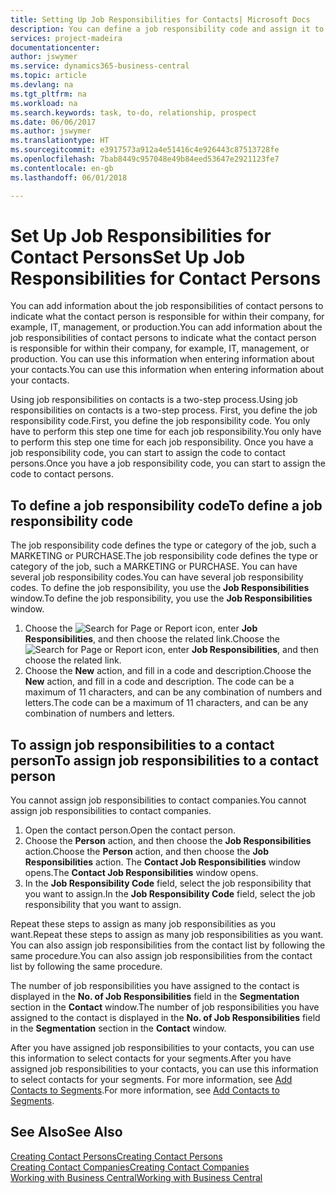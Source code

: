 ```yaml
---
title: Setting Up Job Responsibilities for Contacts| Microsoft Docs
description: You can define a job responsibility code and assign it to a contact to indicate the tasks that your contact is responsible for in their company, for example, IT or production.
services: project-madeira
documentationcenter: 
author: jswymer
ms.service: dynamics365-business-central
ms.topic: article
ms.devlang: na
ms.tgt_pltfrm: na
ms.workload: na
ms.search.keywords: task, to-do, relationship, prospect
ms.date: 06/06/2017
ms.author: jswymer
ms.translationtype: HT
ms.sourcegitcommit: e3917573a912a4e51416c4e926443c87513728fe
ms.openlocfilehash: 7bab8449c957048e49b84eed53647e2921123fe7
ms.contentlocale: en-gb
ms.lasthandoff: 06/01/2018

---
```

# <a name="set-up-job-responsibilities-for-contact-persons"></a><span data-ttu-id="6dba9-103">Set Up Job Responsibilities for Contact Persons</span><span class="sxs-lookup"><span data-stu-id="6dba9-103">Set Up Job Responsibilities for Contact Persons</span></span>
<span data-ttu-id="6dba9-104">You can add information about the job responsibilities of contact persons to indicate what the contact person is responsible for within their company, for example, IT, management, or production.</span><span class="sxs-lookup"><span data-stu-id="6dba9-104">You can add information about the job responsibilities of contact persons to indicate what the contact person is responsible for within their company, for example, IT, management, or production.</span></span> <span data-ttu-id="6dba9-105">You can use this information when entering information about your contacts.</span><span class="sxs-lookup"><span data-stu-id="6dba9-105">You can use this information when entering information about your contacts.</span></span>

<span data-ttu-id="6dba9-106">Using job responsibilities on contacts is a two-step process.</span><span class="sxs-lookup"><span data-stu-id="6dba9-106">Using job responsibilities on contacts is a two-step process.</span></span> <span data-ttu-id="6dba9-107">First, you define the job responsibility code.</span><span class="sxs-lookup"><span data-stu-id="6dba9-107">First, you define the job responsibility code.</span></span> <span data-ttu-id="6dba9-108">You only have to perform this step one time for each job responsibility.</span><span class="sxs-lookup"><span data-stu-id="6dba9-108">You only have to perform this step one time for each job responsibility.</span></span> <span data-ttu-id="6dba9-109">Once you have a job responsibility code, you can start to assign the code to contact persons.</span><span class="sxs-lookup"><span data-stu-id="6dba9-109">Once you have a job responsibility code, you can start to assign the code to contact persons.</span></span>

## <a name="to-define-a-job-responsibility-code"></a><span data-ttu-id="6dba9-110">To define a job responsibility code</span><span class="sxs-lookup"><span data-stu-id="6dba9-110">To define a job responsibility code</span></span>
<span data-ttu-id="6dba9-111">The job responsibility code defines the type or category of the job, such a MARKETING or PURCHASE.</span><span class="sxs-lookup"><span data-stu-id="6dba9-111">The job responsibility code defines the type or category of the job, such a MARKETING or PURCHASE.</span></span> <span data-ttu-id="6dba9-112">You can have several job responsibility codes.</span><span class="sxs-lookup"><span data-stu-id="6dba9-112">You can have several job responsibility codes.</span></span> <span data-ttu-id="6dba9-113">To define the job responsibility, you use the **Job Responsibilities** window.</span><span class="sxs-lookup"><span data-stu-id="6dba9-113">To define the job responsibility, you use the **Job Responsibilities** window.</span></span>

1. <span data-ttu-id="6dba9-114">Choose the ![Search for Page or Report](media/ui-search/search_small.png "Search for Page or Report icon") icon, enter **Job Responsibilities**, and then choose the related link.</span><span class="sxs-lookup"><span data-stu-id="6dba9-114">Choose the ![Search for Page or Report](media/ui-search/search_small.png "Search for Page or Report icon") icon, enter **Job Responsibilities**, and then choose the related link.</span></span>
2. <span data-ttu-id="6dba9-115">Choose the **New** action, and fill in a code and description.</span><span class="sxs-lookup"><span data-stu-id="6dba9-115">Choose the **New** action, and fill in a code and description.</span></span> <span data-ttu-id="6dba9-116">The code can be a maximum of 11 characters, and can be any combination of numbers and letters.</span><span class="sxs-lookup"><span data-stu-id="6dba9-116">The code can be a maximum of 11 characters, and can be any combination of numbers and letters.</span></span>

## <a name="to-assign-job-responsibilities-to-a-contact-person"></a><span data-ttu-id="6dba9-117">To assign job responsibilities to a contact person</span><span class="sxs-lookup"><span data-stu-id="6dba9-117">To assign job responsibilities to a contact person</span></span>
<span data-ttu-id="6dba9-118">You cannot assign job responsibilities to contact companies.</span><span class="sxs-lookup"><span data-stu-id="6dba9-118">You cannot assign job responsibilities to contact companies.</span></span>

1. <span data-ttu-id="6dba9-119">Open the contact person.</span><span class="sxs-lookup"><span data-stu-id="6dba9-119">Open the contact person.</span></span>
2. <span data-ttu-id="6dba9-120">Choose the **Person** action, and then choose the **Job Responsibilities** action.</span><span class="sxs-lookup"><span data-stu-id="6dba9-120">Choose the **Person** action, and then choose the **Job Responsibilities** action.</span></span> <span data-ttu-id="6dba9-121">The **Contact Job Responsibilities** window opens.</span><span class="sxs-lookup"><span data-stu-id="6dba9-121">The **Contact Job Responsibilities** window opens.</span></span>
3. <span data-ttu-id="6dba9-122">In the **Job Responsibility Code** field, select the job responsibility that you want to assign.</span><span class="sxs-lookup"><span data-stu-id="6dba9-122">In the **Job Responsibility Code** field, select the job responsibility that you want to assign.</span></span>

<span data-ttu-id="6dba9-123">Repeat these steps to assign as many job responsibilities as you want.</span><span class="sxs-lookup"><span data-stu-id="6dba9-123">Repeat these steps to assign as many job responsibilities as you want.</span></span> <span data-ttu-id="6dba9-124">You can also assign job responsibilities from the contact list by following the same procedure.</span><span class="sxs-lookup"><span data-stu-id="6dba9-124">You can also assign job responsibilities from the contact list by following the same procedure.</span></span>

<span data-ttu-id="6dba9-125">The number of job responsibilities you have assigned to the contact is displayed in the **No. of Job Responsibilities** field in the **Segmentation** section in the **Contact** window.</span><span class="sxs-lookup"><span data-stu-id="6dba9-125">The number of job responsibilities you have assigned to the contact is displayed in the **No. of Job Responsibilities** field in the **Segmentation** section in the **Contact** window.</span></span>

<span data-ttu-id="6dba9-126">After you have assigned job responsibilities to your contacts, you can use this information to select contacts for your segments.</span><span class="sxs-lookup"><span data-stu-id="6dba9-126">After you have assigned job responsibilities to your contacts, you can use this information to select contacts for your segments.</span></span> <span data-ttu-id="6dba9-127">For more information, see [Add Contacts to Segments](marketing-add-contact-segment.md).</span><span class="sxs-lookup"><span data-stu-id="6dba9-127">For more information, see [Add Contacts to Segments](marketing-add-contact-segment.md).</span></span>

## <a name="see-also"></a><span data-ttu-id="6dba9-128">See Also</span><span class="sxs-lookup"><span data-stu-id="6dba9-128">See Also</span></span>
[<span data-ttu-id="6dba9-129">Creating Contact Persons</span><span class="sxs-lookup"><span data-stu-id="6dba9-129">Creating Contact Persons</span></span>](marketing-create-contact-persons.md)  
[<span data-ttu-id="6dba9-130">Creating Contact Companies</span><span class="sxs-lookup"><span data-stu-id="6dba9-130">Creating Contact Companies</span></span>](marketing-create-contact-companies.md)  
[<span data-ttu-id="6dba9-131">Working with Business Central</span><span class="sxs-lookup"><span data-stu-id="6dba9-131">Working with Business Central</span></span>](ui-work-product.md)

